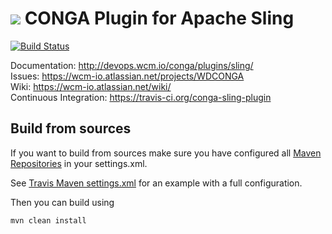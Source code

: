 <img src="http://wcm.io/images/favicon-16@2x.png"/> CONGA Plugin for Apache Sling
======
[![Build Status](https://travis-ci.org/wcm-io-devops/conga-sling-plugin.png?branch=develop)](https://travis-ci.org/wcm-io-devops/conga-sling-plugin)

Documentation: http://devops.wcm.io/conga/plugins/sling/<br/>
Issues: https://wcm-io.atlassian.net/projects/WDCONGA<br/>
Wiki: https://wcm-io.atlassian.net/wiki/<br/>
Continuous Integration: https://travis-ci.org/conga-sling-plugin


## Build from sources

If you want to build from sources make sure you have configured all [Maven Repositories](http://devops.wcm.io/maven.html) in your settings.xml.

See [Travis Maven settings.xml](https://github.com/conga-sling-plugin/blob/master/.travis.maven-settings.xml) for an example with a full configuration.

Then you can build using

```
mvn clean install
```
